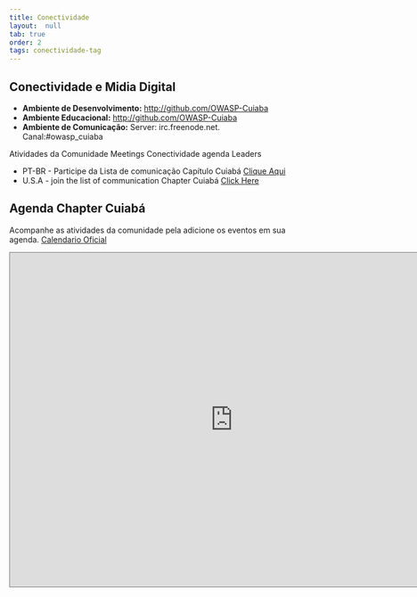 ```yaml
---
title: Conectividade
layout:  null
tab: true
order: 2
tags: conectividade-tag
---
```


## Conectividade e Midia Digital
- **Ambiente de Desenvolvimento:** <http://github.com/OWASP-Cuiaba>
- **Ambiente Educacional:** <http://github.com/OWASP-Cuiaba>
- **Ambiente de Comunicação:** Server: irc.freenode.net. Canal:\#owasp_cuiaba

Atividades da Comunidade Meetings Conectividade agenda Leaders
  - PT-BR - Participe da Lista de comunicação Capítulo Cuiabá [Clique Aqui](https://groups.google.com/a/owasp.org/g/owasp-cuiaba/about)
  - U.S.A - join the list of communication Chapter Cuiabá [Click Here](https://groups.google.com/a/owasp.org/g/owasp-cuiaba/about)
  
## Agenda Chapter Cuiabá
Acompanhe as atividades da comunidade pela adicione os eventos em sua
agenda. [Calendario Oficial](https://calendar.google.com/calendar/embed?src=owasp.org_2dlqbcecuri6ivgmhh041i61os%40group.calendar.google.com&ctz=America/Cuiaba)

<iframe src="https://calendar.google.com/calendar/embed?height=600&amp;wkst=1&amp;bgcolor=%23ffffff&amp;ctz=America%2FCuiaba&amp;src=b3dhc3Aub3JnXzJkbHFiY2VjdXJpNml2Z21oaDA0MWk2MW9zQGdyb3VwLmNhbGVuZGFyLmdvb2dsZS5jb20&amp;color=%23DD5511" style="border:solid 1px #777" width="800" height="600" frameborder="0" scrolling="no"></iframe>

 